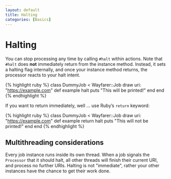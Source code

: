 ```yaml
---
layout: default
title: Halting
categories: [Basics]
---
```


# Halting
You can stop processing any time by calling `#halt` within actions. Note that `#halt` does __not__ immediately return from the instance method. Instead, it sets a halting flag internally, and once your instance method returns, the processor reacts to your halt intent.

{% highlight ruby %}
class DummyJob < Wayfarer::Job
  draw uri: "https://example.com"
  def example
    halt
    puts "This will be printed!"
  end
end
{% endhighlight %}

If you want to return immediately, well … use Ruby’s `return` keyword:

{% highlight ruby %}
class DummyJob < Wayfarer::Job
  draw uri: "https://example.com"
  def example
    return halt
    puts "This will not be printed!"
  end
end
{% endhighlight %}

## Multithreading considerations
Every job instance runs inside its own thread. When a job signals the `Processor` that it should halt, all other threads will finish their current URI, and process no further URIs. Halting is not "immediate", rather your other instances have the chance to get their work done.
